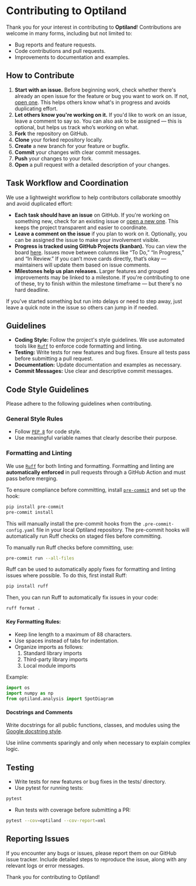 # Contributing to Optiland

Thank you for your interest in contributing to **Optiland**! Contributions are welcome in many forms, including but not limited to:

- Bug reports and feature requests.
- Code contributions and pull requests.
- Improvements to documentation and examples.

## How to Contribute

1. **Start with an issue.** Before beginning work, check whether there's already an open issue for the feature or bug you want to work on. If not, [open one](https://github.com/HarrisonKramer/optiland/issues). This helps others know what's in progress and avoids duplicating effort.
2. **Let others know you're working on it.** If you'd like to work on an issue, leave a comment to say so. You can also ask to be assigned — this is optional, but helps us track who’s working on what.
3. **Fork** the repository on GitHub.
4. **Clone** your forked repository locally.
5. **Create** a new branch for your feature or bugfix.
6. **Commit** your changes with clear commit messages.
7. **Push** your changes to your fork.
8. **Open** a pull request with a detailed description of your changes.


## Task Workflow and Coordination

We use a lightweight workflow to help contributors collaborate smoothly and avoid duplicated effort:

- **Each task should have an issue** on GitHub. If you're working on something new, check for an existing issue or [open a new one](https://github.com/HarrisonKramer/optiland/issues). This keeps the project transparent and easier to coordinate.
- **Leave a comment on the issue** if you plan to work on it. Optionally, you can be assigned the issue to make your involvement visible.
- **Progress is tracked using GitHub Projects (kanban).** You can view the board [here](https://github.com/users/HarrisonKramer/projects/1). Issues move between columns like “To Do,” “In Progress,” and “In Review.” If you can’t move cards directly, that’s okay — maintainers will update them based on issue comments.
- **Milestones help us plan releases.** Larger features and grouped improvements may be linked to a milestone. If you're contributing to one of these, try to finish within the milestone timeframe — but there's no hard deadline.

If you’ve started something but run into delays or need to step away, just leave a quick note in the issue so others can jump in if needed.

## Guidelines

- **Coding Style:** Follow the project's style guidelines. We use automated tools like [`Ruff`](https://docs.astral.sh/ruff/) to enforce code formatting and linting.
- **Testing:** Write tests for new features and bug fixes. Ensure all tests pass before submitting a pull request.
- **Documentation:** Update documentation and examples as necessary.
- **Commit Messages:** Use clear and descriptive commit messages.

## Code Style Guidelines

Please adhere to the following guidelines when contributing.

### General Style Rules

- Follow [`PEP 8`](https://peps.python.org/pep-0008/) for code style.
- Use meaningful variable names that clearly describe their purpose.

### Formatting and Linting

We use [`Ruff`](https://docs.astral.sh/ruff/) for both linting and formatting. Formatting and linting are **automatically enforced** in pull requests through a GitHub Action and must pass before merging.

To ensure compliance before committing, install [`pre-commit`](https://pre-commit.com/) and set up the hook:

```sh
pip install pre-commit
pre-commit install
```

This will manually install the pre-commit hooks from the ``.pre-commit-config.yaml`` file in your local Optiland repository. The pre-commit hooks will automatically run Ruff checks on staged files before committing.

To manually run Ruff checks before committing, use:

```sh
pre-commit run --all-files
```

Ruff can be used to automatically apply fixes for formatting and linting issues where possible. To do this, first install Ruff:

```sh
pip install ruff
```

Then, you can run Ruff to automatically fix issues in your code:

```sh
ruff format .
```

#### Key Formatting Rules:

- Keep line length to a maximum of 88 characters.
- Use spaces instead of tabs for indentation.
- Organize imports as follows:
    1. Standard library imports
    2. Third-party library imports
    3. Local module imports

Example:

```python
import os
import numpy as np
from optiland.analysis import SpotDiagram
```

#### Docstrings and Comments

Write docstrings for all public functions, classes, and modules using the [Google docstring style](https://sphinxcontrib-napoleon.readthedocs.io/en/latest/example_google.html).

Use inline comments sparingly and only when necessary to explain complex logic.

## Testing

- Write tests for new features or bug fixes in the tests/ directory.
- Use pytest for running tests:

```sh
pytest
```

- Run tests with coverage before submitting a PR:

```sh
pytest --cov=optiland --cov-report=xml
```

## Reporting Issues

If you encounter any bugs or issues, please report them on our GitHub issue tracker. Include detailed steps to reproduce the issue, along with any relevant logs or error messages.

Thank you for contributing to Optiland!
